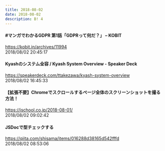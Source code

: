 ```yaml
---
title: 2018-08-02
date: 2018-08-02
description: B! 4
---
```


#### #マンガでわかるGDPR 第1話「GDPRって何だ？」 – KOBIT
https://kobit.in/archives/11994<br>
2018/08/02 20:45:17<br>


#### Kyashのシステム全容 / Kyash System Overview - Speaker Deck
https://speakerdeck.com/ttakezawa/kyash-system-overview<br>
2018/08/02 16:45:33<br>


#### 【拡張不要】Chromeでスクロールするページ全体のスクリーンショットを撮る方法！
https://ischool.co.jp/2018-08-01/<br>
2018/08/02 09:02:42<br>


#### JSDocで型チェックする
https://qiita.com/shisama/items/016288d38165d542fffd<br>
2018/08/02 08:53:06<br>


